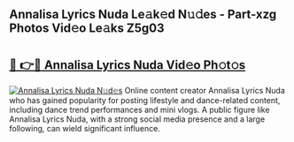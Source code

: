 ## Annalisa Lyrics Nuda Le𝚊k𝚎d N𝚞𝚍es - Part-xzg Photos Vid𝚎o Le𝚊ks Z5g03

# <h2><a href="http://fbeuf8.evod.top/?m=Annalisa+Lyrics+Nuda">🔗 👉🔴 Annalisa Lyrics Nuda Vid𝚎o Ph𝚘t𝚘s</a></h2>

[![Annalisa Lyrics Nuda N𝚞d𝚎s](https://i.imgur.com/8V9OHl7.gif)](http://fbeuf8.evod.top/?m=Annalisa+Lyrics+Nuda)
Online content creator Annalisa Lyrics Nuda who has gained popularity for posting lifestyle and dance-related content, including dance trend performances and mini vlogs. A public figure like Annalisa Lyrics Nuda, with a strong social media presence and a large following, can wield significant influence. 
